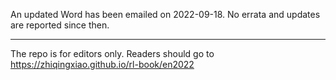 An updated Word has been emailed on 2022-09-18. No errata and updates are reported since then.

----

The repo is for editors only. Readers should go to https://zhiqingxiao.github.io/rl-book/en2022
